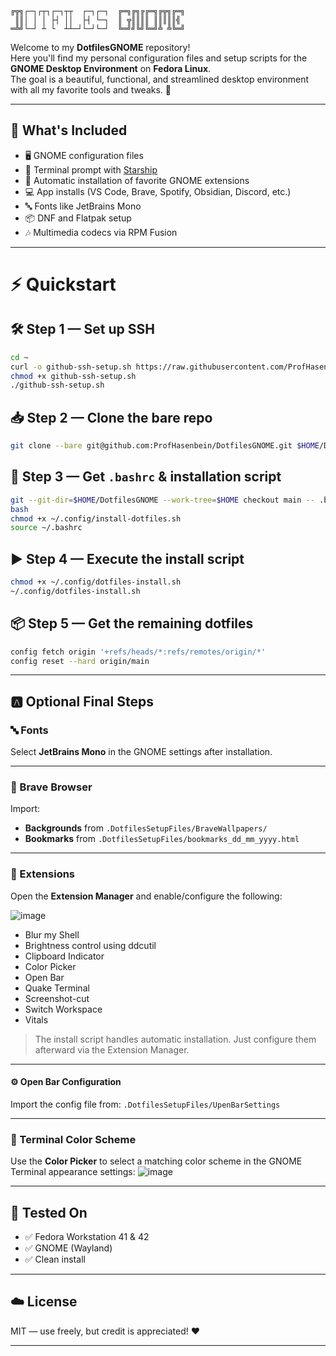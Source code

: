 ```
╔╦╗┌─┐┌┬┐┌─┐┬┬  ┌─┐┌─┐  ╔═╗╔╗╔╔═╗╔╦╗╔═╗
 ║║│ │ │ ├┤ ││  ├┤ └─┐  ║ ╦║║║║ ║║║║║╣ 
═╩╝└─┘ ┴ └  ┴┴─┘└─┘└─┘  ╚═╝╝╚╝╚═╝╩ ╩╚═╝
```
Welcome to my **DotfilesGNOME** repository!  
Here you'll find my personal configuration files and setup scripts for the **GNOME Desktop Environment** on **Fedora Linux**.  
The goal is a beautiful, functional, and streamlined desktop environment with all my favorite tools and tweaks. 🚀

---

## 📁 What's Included

- 🖥️ GNOME configuration files  
- 🌟 Terminal prompt with [Starship](https://starship.rs/)  
- 🧩 Automatic installation of favorite GNOME extensions  
- 💻 App installs (VS Code, Brave, Spotify, Obsidian, Discord, etc.)  
- 🔤 Fonts like JetBrains Mono  
- 📦 DNF and Flatpak setup  
- 🎶 Multimedia codecs via RPM Fusion  

---

# ⚡ Quickstart

## 🛠 Step 1 — Set up SSH
```bash
cd ~
curl -o github-ssh-setup.sh https://raw.githubusercontent.com/ProfHasenbein/DotfilesGNOME/main/.config/github-ssh-setup.sh
chmod +x github-ssh-setup.sh
./github-ssh-setup.sh
````

## 📥 Step 2 — Clone the bare repo

```bash
git clone --bare git@github.com:ProfHasenbein/DotfilesGNOME.git $HOME/DotfilesGNOME
```

## 📂 Step 3 — Get `.bashrc` & installation script

```bash
git --git-dir=$HOME/DotfilesGNOME --work-tree=$HOME checkout main -- .bashrc .DotfilesSetupFiles/
bash
chmod +x ~/.config/install-dotfiles.sh
source ~/.bashrc
```

## ▶️ Step 4 — Execute the install script

```bash
chmod +x ~/.config/dotfiles-install.sh
~/.config/dotfiles-install.sh
```

## 📦 Step 5 — Get the remaining dotfiles

```bash
config fetch origin '+refs/heads/*:refs/remotes/origin/*'
config reset --hard origin/main
```

---

## 🅰️ Optional Final Steps

### 🔤 Fonts

Select **JetBrains Mono** in the GNOME settings after installation.

---

### 🦁 Brave Browser

Import:

* **Backgrounds** from `.DotfilesSetupFiles/BraveWallpapers/`
* **Bookmarks** from `.DotfilesSetupFiles/bookmarks_dd_mm_yyyy.html`

---

### 🧩 Extensions

Open the **Extension Manager** and enable/configure the following:

![image](https://github.com/user-attachments/assets/6a162065-881c-4711-b524-fcf795dcad96)

* Blur my Shell
* Brightness control using ddcutil
* Clipboard Indicator
* Color Picker
* Open Bar
* Quake Terminal
* Screenshot-cut
* Switch Workspace
* Vitals

> The install script handles automatic installation. Just configure them afterward via the Extension Manager.

---

#### ⚙️ Open Bar Configuration

Import the config file from:
`.DotfilesSetupFiles/UpenBarSettings`

---

### 🎨 Terminal Color Scheme

Use the **Color Picker** to select a matching color scheme in the GNOME Terminal appearance settings:
![image](https://github.com/user-attachments/assets/fb78ce8f-80c2-4677-b872-642d2521ddf0)

---

## 🧪 Tested On

* ✅ Fedora Workstation 41 & 42
* ✅ GNOME (Wayland)
* ✅ Clean install

---

## ☁️ License

MIT — use freely, but credit is appreciated! ❤️

---
